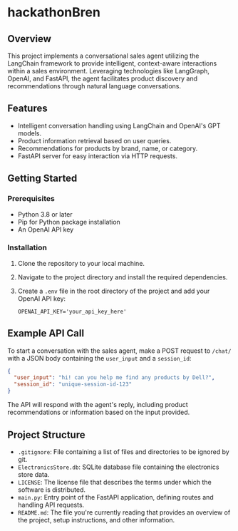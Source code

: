 # hackathonBren

## Overview

This project implements a conversational sales agent utilizing the LangChain framework to provide intelligent, context-aware interactions within a sales environment. Leveraging technologies like LangGraph, OpenAI, and FastAPI, the agent facilitates product discovery and recommendations through natural language conversations.

## Features

- Intelligent conversation handling using LangChain and OpenAI's GPT models.
- Product information retrieval based on user queries.
- Recommendations for products by brand, name, or category.
- FastAPI server for easy interaction via HTTP requests.

## Getting Started

### Prerequisites

- Python 3.8 or later
- Pip for Python package installation
- An OpenAI API key

### Installation

1. Clone the repository to your local machine.
2. Navigate to the project directory and install the required dependencies.
3. Create a `.env` file in the root directory of the project and add your OpenAI API key:

    ```
    OPENAI_API_KEY='your_api_key_here'
    ```

## Example API Call

To start a conversation with the sales agent, make a POST request to `/chat/` with a JSON body containing the `user_input` and a `session_id`:

```json
{
  "user_input": "hi! can you help me find any products by Dell?",
  "session_id": "unique-session-id-123"
}
```

The API will respond with the agent's reply, including product recommendations or information based on the input provided.

## Project Structure

- `.gitignore`: File containing a list of files and directories to be ignored by git.
- `ElectronicsStore.db`: SQLite database file containing the electronics store data.
- `LICENSE`: The license file that describes the terms under which the software is distributed.
- `main.py`: Entry point of the FastAPI application, defining routes and handling API requests.
- `README.md`: The file you're currently reading that provides an overview of the project, setup instructions, and other information.
